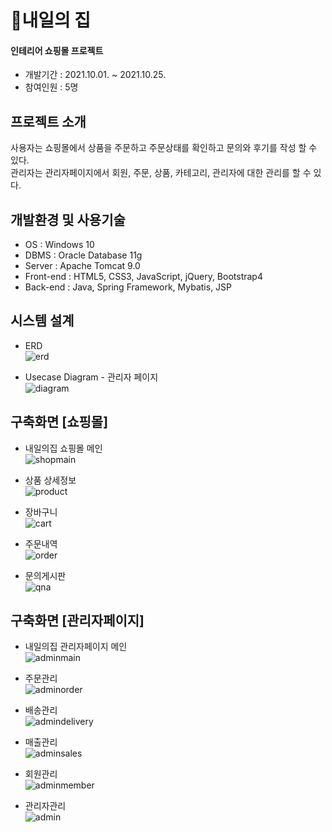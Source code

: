 # 🏡내일의 집   
   
#### 인테리어 쇼핑몰 프로젝트   
* 개발기간 : 2021.10.01. ~ 2021.10.25.   
* 참여인원 : 5명   
   
## 프로젝트 소개   
사용자는 쇼핑몰에서 상품을 주문하고 주문상태를 확인하고 문의와 후기를 작성 할 수 있다.   
관리자는 관리자페이지에서 회원, 주문, 상품, 카테고리, 관리자에 대한 관리를 할 수 있다.   
   
## 개발환경 및 사용기술   
* OS : Windows 10
* DBMS : Oracle Database 11g
* Server : Apache Tomcat 9.0
* Front-end : HTML5, CSS3, JavaScript, jQuery, Bootstrap4
* Back-end : Java, Spring Framework, Mybatis, JSP
   
## 시스템 설계   
* ERD   
![erd](https://user-images.githubusercontent.com/84010530/141981460-f8a65210-419e-4361-8ff8-a8fc5da5f21c.png)   
   
* Usecase Diagram - 관리자 페이지   
![diagram](https://user-images.githubusercontent.com/84010530/141981764-4d9c99a2-19ce-45ab-9c13-6e7a5cc42b48.png)   
   
## 구축화면 [쇼핑몰]   
* 내일의집 쇼핑몰 메인   
![shopmain](https://user-images.githubusercontent.com/84010530/141983143-4444f596-cdbb-4dc8-bf5b-8ccb66b9a486.png)   
   
* 상품 상세정보   
![product](https://user-images.githubusercontent.com/84010530/141984339-6dd695cd-8aaa-4a8f-86ff-f22374ffbc99.png)   
   
* 장바구니   
![cart](https://user-images.githubusercontent.com/84010530/141985373-d07ebe1e-ed56-4899-be59-a0098f3b7588.png)   
   
* 주문내역   
![order](https://user-images.githubusercontent.com/84010530/141985384-273e0fd3-438b-4096-9780-9ecabfe9597b.png)   
   
* 문의게시판   
![qna](https://user-images.githubusercontent.com/84010530/141984367-424e352b-dbfa-4732-b818-1f5cfff96301.png)   
   
## 구축화면 [관리자페이지]
* 내일의집 관리자페이지 메인   
![adminmain](https://user-images.githubusercontent.com/84010530/141983155-837e433e-5b7c-49d6-81d1-30a605de86f6.png)   
   
* 주문관리   
![adminorder](https://user-images.githubusercontent.com/84010530/141984589-788c22c2-662e-4063-9628-ca0d88b40952.png)   
   
* 배송관리   
![admindelivery](https://user-images.githubusercontent.com/84010530/141984593-3e21e0a4-3472-4cb3-8862-98579e51e74d.png)   
   
* 매출관리   
![adminsales](https://user-images.githubusercontent.com/84010530/141984604-91580692-559f-4aff-a2bf-01235c20462b.png)   
   
* 회원관리   
![adminmember](https://user-images.githubusercontent.com/84010530/141984606-7c0d28d9-2cda-4d2b-8416-fb9d98ce4c53.png)   
   
* 관리자관리   
![admin](https://user-images.githubusercontent.com/84010530/141984610-4b0108f3-30d4-409c-bab3-cf5bb207d0d4.png)   
   
